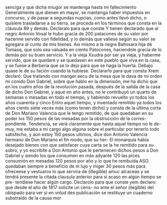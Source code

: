 senciga y que dicha miugor se mantenga hasta mi fallecimiento
Generalmente que dienen en mayor, se mantenga haber impuestos en concurso, y de pasar a segundas nupcias, como antes llevó dicho, o quisiere trasladarse a su tierra, se proceda en los términos que consta en la cláusula 89 y demás. Declaralo para que conste
Y tienen declarado que al negro Antonio Vosal le hubo gracia de 200 patacones de su valor por hacerme servido con fidelidad, y lo demás que valiese según su valor se agregara al cunto de mis bienes. Así mismo a la negra Baltosara hija de Tomasq, que solo sea valuada en ciento
Patocones, haciendole gracia de lo demás por su buen servicio. Y a la vieja Xsudra por ser ya vieja, y haberme servido, que se quedaré y se quedasen en este pueblo que viva en la casa, y se fuese a Berberia que se lo dejo para que se haga la huerta.
Debajo quase le de su fación cuando la hubiese. Declararlo para que
consta
Xrem declaró: Que tratando con manger aecu de la mesa
que le dava de mi orden mi conido Don Gabriel, sobre que hablo
en la dimensión, me ha dicho que en los cuatro años de la revolución pasada, después de la salida de la casa de dicho Don Gabriel, y aqué en año antes, no le contribuyó un quarto de semanas o mesadas en todo el tiempo, y habiendo revuelto yo todos los años cuarenta y cinco
Entro aquel tiempo, y inventado remitido ya todos los años ciento
siete veces más (como tenen dicho) y consta de la última corta de
Don Mariano Valencia que le tengo remitido, de que quedaban en su
poder los 150 pesos de las mesadas por la obstrucción de la corres-
pondiente.
Tendencia, se verá claramente que hasta aquel tiempo no le de-
muy, me estaba a mi cargo algo alguna sobre el particular por
tenerlo todo satisfecho, y aún estoy 150 pesos ultimos, dice
don Antonio Valencia hermano de Don Mariano el fin modo, que su her-
El monarquía había desejado bienes con que satisfacer cuya carta se la he remitido para su sobro, y yo escribíte a Don Antonio que le pertenecen dichos pesos a Don Gabriel y siendo los que consumen en más adyante 120
las píces consumión en mesadas 120 pesos por año y lo que he rembuida ASO. quedaban siempre a beneficio de m lujo y miger 30 pesos más para ofreceese y vestuaros lo que servira de (illegible) amuc alcaceas y se tendrá presente
la citada clausula anterior para si acaso en algún tiempo se pre- tendiese hacer algún cargo. Declarolo para que conste
yem declaro: que desde el año de 1817 solicite un cens- no ante el señor (ilegible) del obispado para ver si en vnlud des
publicación se restituye un cuaderno substraído de la causa mor